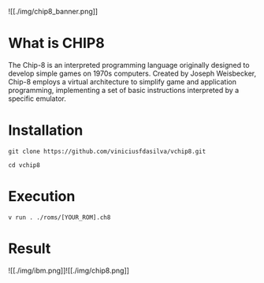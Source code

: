 
![[./img/chip8_banner.png]]
# What is CHIP8

The Chip-8 is an interpreted programming language originally designed to develop simple games on 1970s computers. Created by Joseph Weisbecker, Chip-8 employs a virtual architecture to simplify game and application programming, implementing a set of basic instructions interpreted by a specific emulator.

# Installation

```shell
git clone https://github.com/viniciusfdasilva/vchip8.git
```
```shell
cd vchip8
```
# Execution

```shell
v run . ./roms/[YOUR_ROM].ch8
```

# Result


![[./img/ibm.png]]![[./img/chip8.png]]
